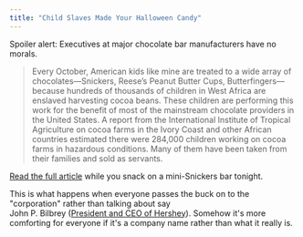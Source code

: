 ```yaml
---
title: "Child Slaves Made Your Halloween Candy"
---
```

<p>Spoiler alert: Executives at major chocolate bar manufacturers have no morals.</p>
<blockquote><p>Every October, American kids like mine are treated to a wide array of chocolates—Snickers, Reese’s Peanut Butter Cups, Butterfingers—because hundreds of thousands of children in West Africa are enslaved harvesting cocoa beans. These children are performing this work for the benefit of most of the mainstream chocolate providers in the United States. A report from the International Institute of Tropical Agriculture on cocoa farms in the Ivory Coast and other African countries estimated there were 284,000 children working on cocoa farms in hazardous conditions. Many of them have been taken from their families and sold as servants. </p></blockquote>
<p><a href="https://www.good.is/post/child-slaves-made-your-halloween-candy-stop-buying-it/">Read the full article</a> while you snack on a mini-Snickers bar tonight.</p>
<p>This is what happens when everyone passes the buck on to the "corporation" rather than talking about say<br />
John P. Bilbrey (<a href="https://en.wikipedia.org/wiki/The_Hershey_Company">President and CEO of Hershey</a>). Somehow it's more comforting for everyone if it's a company name rather than what it really is.</p>
